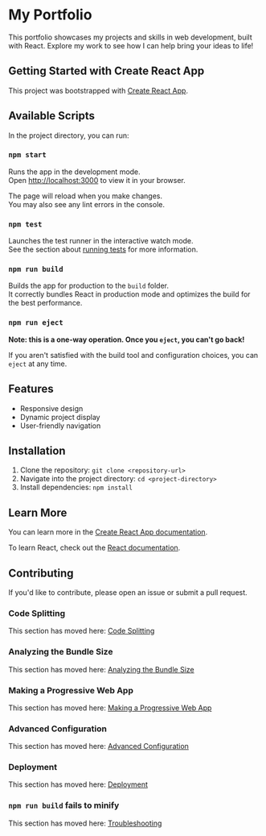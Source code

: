 # My Portfolio

This portfolio showcases my projects and skills in web development, built with React. Explore my work to see how I can help bring your ideas to life!

## Getting Started with Create React App

This project was bootstrapped with [Create React App](https://github.com/facebook/create-react-app).

## Available Scripts

In the project directory, you can run:

### `npm start`

Runs the app in the development mode.\
Open [http://localhost:3000](http://localhost:3000) to view it in your browser.

The page will reload when you make changes.\
You may also see any lint errors in the console.

### `npm test`

Launches the test runner in the interactive watch mode.\
See the section about [running tests](https://facebook.github.io/create-react-app/docs/running-tests) for more information.

### `npm run build`

Builds the app for production to the `build` folder.\
It correctly bundles React in production mode and optimizes the build for the best performance.

### `npm run eject`

**Note: this is a one-way operation. Once you `eject`, you can't go back!**

If you aren't satisfied with the build tool and configuration choices, you can `eject` at any time.

## Features
- Responsive design
- Dynamic project display
- User-friendly navigation

## Installation
1. Clone the repository: `git clone <repository-url>`
2. Navigate into the project directory: `cd <project-directory>`
3. Install dependencies: `npm install`

## Learn More

You can learn more in the [Create React App documentation](https://facebook.github.io/create-react-app/docs/getting-started).

To learn React, check out the [React documentation](https://reactjs.org/).

## Contributing
If you'd like to contribute, please open an issue or submit a pull request.

### Code Splitting
This section has moved here: [Code Splitting](https://facebook.github.io/create-react-app/docs/code-splitting)

### Analyzing the Bundle Size
This section has moved here: [Analyzing the Bundle Size](https://facebook.github.io/create-react-app/docs/analyzing-the-bundle-size)

### Making a Progressive Web App
This section has moved here: [Making a Progressive Web App](https://facebook.github.io/create-react-app/docs/making-a-progressive-web-app)

### Advanced Configuration
This section has moved here: [Advanced Configuration](https://facebook.github.io/create-react-app/docs/advanced-configuration)

### Deployment
This section has moved here: [Deployment](https://facebook.github.io/create-react-app/docs/deployment)

### `npm run build` fails to minify
This section has moved here: [Troubleshooting](https://facebook.github.io/create-react-app/docs/troubleshooting#npm-run-build-fails-to-minify)
